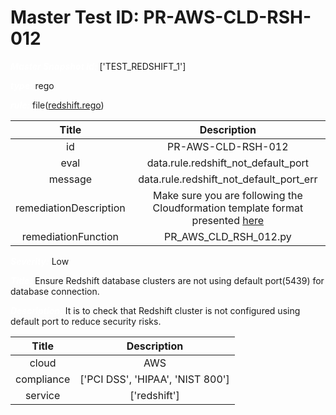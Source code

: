 



# Master Test ID: PR-AWS-CLD-RSH-012


***<font color="white">Master Snapshot Id:</font>*** ['TEST_REDSHIFT_1']

***<font color="white">type:</font>*** rego

***<font color="white">rule:</font>*** file([redshift.rego])  
  
  
  
  

|Title|Description|
| :---: | :---: |
|id|PR-AWS-CLD-RSH-012|
|eval|data.rule.redshift_not_default_port|
|message|data.rule.redshift_not_default_port_err|
|remediationDescription|Make sure you are following the Cloudformation template format presented <a href='https://boto3.amazonaws.com/v1/documentation/api/latest/reference/services/redshift.html#Redshift.Client.describe_clusters' target='_blank'>here</a>|
|remediationFunction|PR_AWS_CLD_RSH_012.py|


***<font color="white">Severity:</font>*** Low

***<font color="white">Title:</font>*** Ensure Redshift database clusters are not using default port(5439) for database connection.

***<font color="white">Description:</font>*** It is to check that Redshift cluster is not configured using default port to reduce security risks.  
  
  

|Title|Description|
| :---: | :---: |
|cloud|AWS|
|compliance|['PCI DSS', 'HIPAA', 'NIST 800']|
|service|['redshift']|



[redshift.rego]: https://github.com/prancer-io/prancer-compliance-test/tree/master/aws/cloud/redshift.rego
